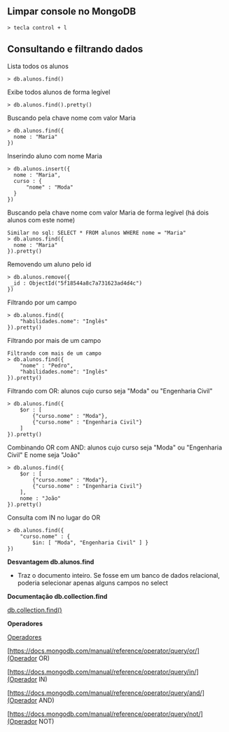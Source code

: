 ## Limpar console no MongoDB

	> tecla control + l

## Consultando e filtrando dados

Lista todos os alunos

	> db.alunos.find()
	
Exibe todos alunos de forma legível

	> db.alunos.find().pretty()
	
Buscando pela chave nome com valor Maria

	> db.alunos.find({
	  nome : "Maria"
	})
		
Inserindo aluno com nome Maria 	

	> db.alunos.insert({
	  nome : "Maria",	
	  curso : {
		  "nome" : "Moda"
	  }
	})
	
Buscando pela chave nome com valor Maria de forma legível (há dois alunos com este nome)

	Similar no sql: SELECT * FROM alunos WHERE nome = "Maria"
	> db.alunos.find({
	  nome : "Maria"
	}).pretty()
	
Removendo um aluno pelo id

	> db.alunos.remove({
	 _id : ObjectId("5f18544a8c7a731623ad4d4c")
	})
	
Filtrando por um campo

	> db.alunos.find({
		"habilidades.nome": "Inglês"
	}).pretty()
	
Filtrando por mais de um campo

	Filtrando com mais de um campo
	> db.alunos.find({
		"nome" : "Pedro",
		"habilidades.nome": "Inglês"
	}).pretty()
	
Filtrando com OR: alunos cujo curso seja "Moda" ou "Engenharia Civil"

	> db.alunos.find({
		$or : [
			{"curso.nome" : "Moda"},
			{"curso.nome" : "Engenharia Civil"}
		]
	}).pretty()
	
Combinando OR com AND: alunos cujo curso seja "Moda" ou "Engenharia Civil" E nome seja "João"

	> db.alunos.find({
		$or : [
			{"curso.nome" : "Moda"},
			{"curso.nome" : "Engenharia Civil"}
		],
		nome : "João"
	}).pretty()
	
Consulta com IN no lugar do OR

	> db.alunos.find({ 
		"curso.nome" : { 
			$in: [ "Moda", "Engenharia Civil" ] } 
	})
	
	
**Desvantagem db.alunos.find**

  - Traz o documento inteiro. Se fosse em um banco de dados relacional, poderia selecionar apenas alguns campos no select
  
**Documentação db.collection.find**

[db.collection.find()](https://docs.mongodb.com/manual/reference/method/db.collection.find)

**Operadores**

[Operadores](https://docs.mongodb.com/manual/reference/operator/)

[https://docs.mongodb.com/manual/reference/operator/query/or/](Operador OR)

[https://docs.mongodb.com/manual/reference/operator/query/in/](Operador IN)

[https://docs.mongodb.com/manual/reference/operator/query/and/](Operador AND)

[https://docs.mongodb.com/manual/reference/operator/query/not/](Operador NOT)
